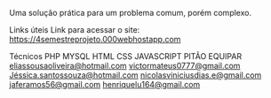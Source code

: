 Uma solução prática para um problema comum, porém complexo.

Links úteis
Link para acessar o site: https://4semestreprojeto.000webhostapp.com

Técnicos
PHP
MYSQL
HTML
CSS
JAVASCRIPT
PITÃO
EQUIPAR
eliassousaoliveira@hotmail.com
victormateus0777@gmail.com
Jéssica.santossouza@hotmail.com
nicolasviniciusdias.e@gmail.com
jaferamos56@gmail.com
henriquelu164@gmail.com
